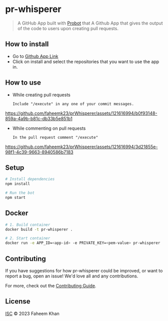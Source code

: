 # pr-whisperer

> A GitHub App built with [Probot](https://github.com/probot/probot) that A Github App that gives the output of the code to users upon creating pull requests.

## How to install

- Go to [Github App Link](https://GitHub.com/apps/pr-whisperer)
- Click on install and select the repositories that you want to use the app in.

## How to use

- While creating pull requests
         
  ```Include "/execute" in any one of your commit messages.```
  

https://github.com/faheemk23/prWhisperer/assets/121616994/b0f93148-859a-4a9b-b81c-db33b5e851b1


- While commenting on pull requests
  
  ```In the pull request comment "/execute"```


https://github.com/faheemk23/prWhisperer/assets/121616994/3d21855e-98f1-4c39-9663-8940586b7183



## Setup

```sh
# Install dependencies
npm install

# Run the bot
npm start
```

## Docker

```sh
# 1. Build container
docker build -t pr-whisperer .

# 2. Start container
docker run -e APP_ID=<app-id> -e PRIVATE_KEY=<pem-value> pr-whisperer
```

## Contributing

If you have suggestions for how pr-whisperer could be improved, or want to report a bug, open an issue! We'd love all and any contributions.

For more, check out the [Contributing Guide](CONTRIBUTING.md).

## License

[ISC](LICENSE) © 2023 Faheem Khan

